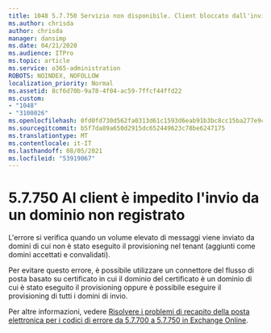 ```yaml
---
title: 1048 5.7.750 Servizio non disponibile. Client bloccato dall'invio da domini non registrati
ms.author: chrisda
author: chrisda
manager: dansimp
ms.date: 04/21/2020
ms.audience: ITPro
ms.topic: article
ms.service: o365-administration
ROBOTS: NOINDEX, NOFOLLOW
localization_priority: Normal
ms.assetid: 8cf6d70b-9a78-4f04-ac59-7ffcf44ffd22
ms.custom:
- "1048"
- "3100026"
ms.openlocfilehash: 0fd0fd730d562fa0313d61c1593d6eab91b3bc8cc15ba277e9cd4e4deb6901bd
ms.sourcegitcommit: b5f7da89a650d2915dc652449623c78be6247175
ms.translationtype: MT
ms.contentlocale: it-IT
ms.lasthandoff: 08/05/2021
ms.locfileid: "53919067"
---
```

# <a name="57750-client-blocked-from-sending-from-unregistered-domain"></a>5.7.750 Al client è impedito l'invio da un dominio non registrato

L'errore si verifica quando un volume elevato di messaggi viene inviato da domini di cui non è stato eseguito il provisioning nel tenant (aggiunti come domini accettati e convalidati).

Per evitare questo errore, è possibile utilizzare un connettore del flusso di posta basato su certificato in cui il dominio del certificato è un dominio di cui è stato eseguito il provisioning oppure è possibile eseguire il provisioning di tutti i domini di invio.

Per altre informazioni, vedere [Risolvere i problemi di recapito della posta elettronica per i codici di errore da 5.7.700 a 5.7.750 in Exchange Online](https://go.microsoft.com/fwlink/?linkid=2164955).